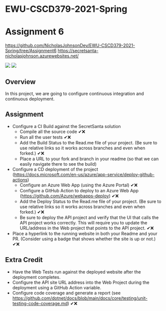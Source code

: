 ﻿# EWU-CSCD379-2021-Spring

# Assignment 6

https://github.com/NicholasJohnsonDev/EWU-CSCD379-2021-Spring/tree/Assignment6
https://secretsanta-nicholasjohnson.azurewebsites.net/

![](../../workflows/BuildAndTest/badge.svg)
![](../../workflows/AzureDeploy/badge.svg)

## Overview

In this project, we are going to configure continuous integration and continuous deployment.

## Assignment

- Configure a CI Build against the SecretSanta solution
  - Compile all the source code ✔❌
  - Run all the user tests ✔❌
  - Add the Build Status to the Read.me file of your project. (Be sure to use relative links so it works across branches and even when forked.) ✔❌
  - Place a URL to your fork and branch in your readme (so that we can easily navigate there to see the build)
- Configure a CD deployment of the project (https://docs.microsoft.com/en-us/azure/app-service/deploy-github-actions)
  - Configure an Azure Web App (using the Azure Portal) ✔❌
  - Configure a GitHub Action to deploy to an Azure Web App (https://github.com/Azure/webapps-deploy) ✔❌
  - Add the Deploy Status to the Read.me file of your project. (Be sure to use relative links so it works across branches and even when forked.) ✔❌
  - Be sure to deploy the API project and verify that the UI that calls the API project works correctly. This will require you to update the URL/address in the Web project that points to the API project. ✔❌
- Place a hyperlink to the running website in both your Readme and your PR. (Consider using a badge that shows whether the site is up or not.) ✔❌

## Extra Credit

- Have the Web Tests run against the deployed website after the deployment completes.
- Configure the API site URL address into the Web Project during the deployment using a GitHub Action variable.
- Configure code coverage and generate a report (see https://github.com/dotnet/docs/blob/main/docs/core/testing/unit-testing-code-coverage.md) ✔❌
